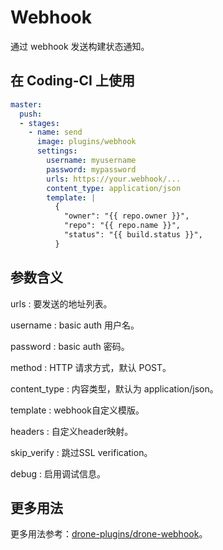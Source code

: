 # Webhook

通过 webhook 发送构建状态通知。

## 在 Coding-CI 上使用

```yml
master:
  push:
  - stages:
    - name: send
      image: plugins/webhook
      settings:
        username: myusername
        password: mypassword
        urls: https://your.webhook/...
        content_type: application/json
        template: |
          {
            "owner": "{{ repo.owner }}",
            "repo": "{{ repo.name }}",
            "status": "{{ build.status }}",
          }
```

## 参数含义

urls
: 要发送的地址列表。

username
: basic auth 用户名。

password
: basic auth 密码。

method
: HTTP 请求方式，默认 POST。

content_type
: 内容类型，默认为 application/json。

template
: webhook自定义模版。

headers
: 自定义header映射。

skip_verify
: 跳过SSL verification。

debug
: 启用调试信息。

## 更多用法

更多用法参考：[drone-plugins/drone-webhook](https://github.com/drone-plugins/drone-webhook)。
